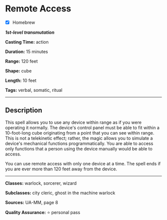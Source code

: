 # Remote Access

- [x] Homebrew

***1st-level transmutation***

**Casting Time:** action

**Duration:** 15 minutes

**Range:** 120 feet

**Shape:** cube

**Length:** 10 feet

**Tags:** verbal, somatic, ritual

---

## Description
This spell allows you to use any device within range as if you were operating it normally.
The device's control panel must be able to fit within a 10-foot-long cube originating from a point that you can see within range.
This is not a telekinetic effect; rather, the magic allows you to simulate a device's mechanical functions programmatically.
You are able to access only functions that a person using the device manually would be able to access.

You can use remote access with only one device at a time.
The spell ends if you are ever more than 120 feet away from the device.

---

**Classes:** warlock, sorcerer, wizard

**Subclasses:** city cleric, ghost in the machine warlock

**Sources:** UA-MM, page 8

**Quality Assurance:** :star: personal pass
